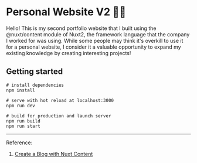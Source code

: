 # Personal Website V2 🚀🔥

Hello! This is my second portfolio website that I built using the @nuxt/content module of Nuxt2, the framework language that the company I worked for was using. While some people may think it's overkill to use it for a personal website, I consider it a valuable opportunity to expand my existing knowledge by creating interesting projects!

## Getting started
```
# install dependencies
npm install

# serve with hot reload at localhost:3000
npm run dev

# build for production and launch server
npm run build
npm run start
```

---
Reference:
1. [Create a Blog with Nuxt Content](https://v2.nuxt.com/tutorials/creating-blog-with-nuxt-content/#getting-started)
